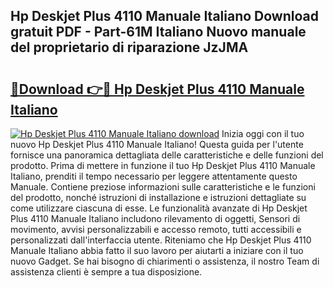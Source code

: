 ## Hp Deskjet Plus 4110 Manuale Italiano Download gratuit PDF - Part-61M Italiano Nuovo manuale del proprietario di riparazione JzJMA

# <h2><a href="http://dfgnx6.blite.top/?on=Hp+Deskjet+Plus+4110+Manuale+Italiano">🔗Download 👉🔴 Hp Deskjet Plus 4110 Manuale Italiano</a></h2>

[![Hp Deskjet Plus 4110 Manuale Italiano download](https://i.imgur.com/lujVjoI.png)](http://dfgnx6.blite.top/?on=Hp+Deskjet+Plus+4110+Manuale+Italiano)
Inizia oggi con il tuo nuovo Hp Deskjet Plus 4110 Manuale Italiano! Questa guida per l'utente fornisce una panoramica dettagliata delle caratteristiche e delle funzioni del prodotto. Prima di mettere in funzione il tuo Hp Deskjet Plus 4110 Manuale Italiano, prenditi il tempo necessario per leggere attentamente questo Manuale. Contiene preziose informazioni sulle caratteristiche e le funzioni del prodotto, nonché istruzioni di installazione e istruzioni dettagliate su come utilizzare ciascuna di esse. Le funzionalità avanzate di Hp Deskjet Plus 4110 Manuale Italiano includono rilevamento di oggetti, Sensori di movimento, avvisi personalizzabili e accesso remoto, tutti accessibili e personalizzati dall'interfaccia utente. Riteniamo che Hp Deskjet Plus 4110 Manuale Italiano abbia fatto il suo lavoro per aiutarti a iniziare con il tuo nuovo Gadget. Se hai bisogno di chiarimenti o assistenza, il nostro Team di assistenza clienti è sempre a tua disposizione.
